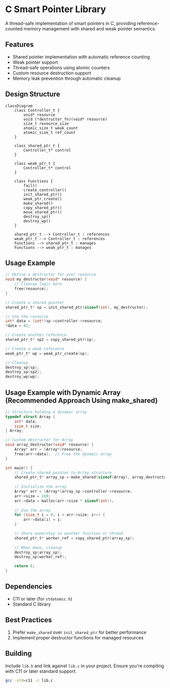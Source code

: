 # C Smart Pointer Library

A thread-safe implementation of smart pointers in C, providing reference-counted memory management with shared and weak pointer semantics.

## Features

- Shared pointer implementation with automatic reference counting
- Weak pointer support
- Thread-safe operations using atomic counters
- Custom resource destruction support
- Memory leak prevention through automatic cleanup

## Design Structure

```mermaid
classDiagram
    class Controller_t {
        void* resource
        void (*destructor_fn)(void* resource)        
        size_t resource_size
        atomic_size_t weak_count
        atomic_size_t ref_count
    }
    
    class shared_ptr_t {
        Controller_t* control
    }
    
    class weak_ptr_t {
        Controller_t* control
    }

    class Functions {
        fail()
        create_controller()
        init_shared_ptr()
        weak_ptr_create()
        make_shared()
        copy_shared_ptr()
        move_shared_ptr()
        destroy_sp()
        destroy_wp()
    }
    
    shared_ptr_t --> Controller_t : references
    weak_ptr_t --> Controller_t : references
    Functions --> shared_ptr_t : manages
    Functions --> weak_ptr_t : manages

```

## Usage Example

```c
// Define a destructor for your resource
void my_destructor(void* resource) {
    // Cleanup logic here
    free(resource);
}

// Create a shared pointer
shared_ptr_t* sp = init_shared_ptr(sizeof(int), my_destructor);

// Use the resource
int* data = (int*)sp->controller->resource;
*data = 42;

// Create another reference
shared_ptr_t* sp2 = copy_shared_ptr(sp);

// Create a weak reference
weak_ptr_t* wp = weak_ptr_create(sp);

// Cleanup
destroy_sp(sp);
destroy_sp(sp2);
destroy_wp(wp);
```
## Usage Example with Dynamic Array (Recommended Approach Using make_shared)

```c
// Structure holding a dynamic array
typedef struct Array {
    int* data;
    size_t size;
} Array;

// Custom destructor for Array
void array_destructor(void* resource) {
    Array* arr = (Array*)resource;
    free(arr->data);  // Free the dynamic array
}

int main() {
    // Create shared pointer to Array structure
    shared_ptr_t* array_sp = make_shared(sizeof(Array), array_destructor);
    
    // Initialize the array
    Array* arr = (Array*)array_sp->controller->resource;
    arr->size = 100;
    arr->data = malloc(arr->size * sizeof(int));
    
    // Use the array
    for (size_t i = 0; i < arr->size; i++) {
        arr->data[i] = i;
    }

    // Share ownership in another function or thread
    shared_ptr_t* worker_ref = copy_shared_ptr(array_sp);
    
    // When done, cleanup
    destroy_sp(array_sp);
    destroy_sp(worker_ref);

    return 0;
}
```

## Dependencies

- C11 or later (for `stdatomic.h`)
- Standard C library

## Best Practices

1. Prefer `make_shared` over `init_shared_ptr` for better performance
2. Implement proper destructor functions for managed resources

## Building

Include `lib.h` and link against `lib.c` in your project. Ensure you're compiling with C11 or later standard support.

```bash
gcc -std=c11 -c lib.c
```


